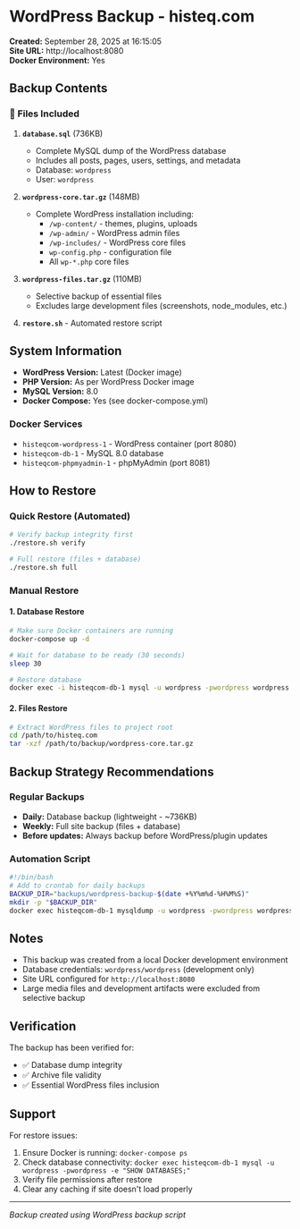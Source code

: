 # WordPress Backup - histeq.com

**Created:** September 28, 2025 at 16:15:05  
**Site URL:** http://localhost:8080  
**Docker Environment:** Yes

## Backup Contents

### 📁 Files Included

1. **`database.sql`** (736KB)
   - Complete MySQL dump of the WordPress database
   - Includes all posts, pages, users, settings, and metadata
   - Database: `wordpress`
   - User: `wordpress`

2. **`wordpress-core.tar.gz`** (148MB)
   - Complete WordPress installation including:
     - `/wp-content/` - themes, plugins, uploads
     - `/wp-admin/` - WordPress admin files
     - `/wp-includes/` - WordPress core files
     - `wp-config.php` - configuration file
     - All `wp-*.php` core files

3. **`wordpress-files.tar.gz`** (110MB)
   - Selective backup of essential files
   - Excludes large development files (screenshots, node_modules, etc.)

4. **`restore.sh`** - Automated restore script

## System Information

- **WordPress Version:** Latest (Docker image)
- **PHP Version:** As per WordPress Docker image
- **MySQL Version:** 8.0
- **Docker Compose:** Yes (see docker-compose.yml)

### Docker Services
- `histeqcom-wordpress-1` - WordPress container (port 8080)
- `histeqcom-db-1` - MySQL 8.0 database
- `histeqcom-phpmyadmin-1` - phpMyAdmin (port 8081)

## How to Restore

### Quick Restore (Automated)
```bash
# Verify backup integrity first
./restore.sh verify

# Full restore (files + database)
./restore.sh full
```

### Manual Restore

#### 1. Database Restore
```bash
# Make sure Docker containers are running
docker-compose up -d

# Wait for database to be ready (30 seconds)
sleep 30

# Restore database
docker exec -i histeqcom-db-1 mysql -u wordpress -pwordpress wordpress < database.sql
```

#### 2. Files Restore
```bash
# Extract WordPress files to project root
cd /path/to/histeq.com
tar -xzf /path/to/backup/wordpress-core.tar.gz
```

## Backup Strategy Recommendations

### Regular Backups
- **Daily:** Database backup (lightweight - ~736KB)
- **Weekly:** Full site backup (files + database)
- **Before updates:** Always backup before WordPress/plugin updates

### Automation Script
```bash
#!/bin/bash
# Add to crontab for daily backups
BACKUP_DIR="backups/wordpress-backup-$(date +%Y%m%d-%H%M%S)"
mkdir -p "$BACKUP_DIR"
docker exec histeqcom-db-1 mysqldump -u wordpress -pwordpress wordpress > "$BACKUP_DIR/database.sql"
```

## Notes

- This backup was created from a local Docker development environment
- Database credentials: `wordpress/wordpress` (development only)
- Site URL configured for `http://localhost:8080`
- Large media files and development artifacts were excluded from selective backup

## Verification

The backup has been verified for:
- ✅ Database dump integrity
- ✅ Archive file validity
- ✅ Essential WordPress files inclusion

## Support

For restore issues:
1. Ensure Docker is running: `docker-compose ps`
2. Check database connectivity: `docker exec histeqcom-db-1 mysql -u wordpress -pwordpress -e "SHOW DATABASES;"`
3. Verify file permissions after restore
4. Clear any caching if site doesn't load properly

---
*Backup created using WordPress backup script*